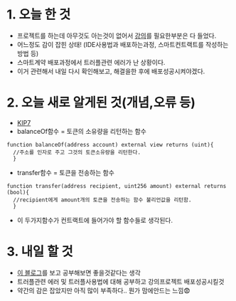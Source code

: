 # 1. 오늘 한 것

- 프로젝트를 하는데 아무것도 아는것이 없어서 [강의](https://www.inflearn.com/course/%ED%81%B4%EB%A0%88%EC%9D%B4%ED%8A%BC/dashboard)를 필요한부분은 다 들었다.
- 어느정도 감이 잡힌 상태! (IDE사용법과 배포하는과정, 스마트컨트랙트를 작성하는방법 등)
- 스마트계약 배포과정에서 트러플관련 에러가 난 상황이다.
- 이거 관련해서 내일 다시 확인해보고, 해결을한 후에 배포성공시켜야겠다.

# 2. 오늘 새로 알게된 것(개념,오류 등)

- [KIP7](https://ko.docs.klaytn.com/smart-contract/token-standard)
- balanceOf함수 = 토큰의 소유량을 리턴하는 함수

```
function balanceOf(address account) external view returns (uint){
  //주소를 인자로 주고 그것의 토큰소유량을 리턴한다.
  }
```

- transfer함수 = 토큰을 전송하는 함수

```
function transfer(address recipient, uint256 amount) external returns (bool){
  //recipient에게 amount개의 토큰을 전송하는 함수 불리언값을 리턴함.
  }
```

- 이 두가지함수가 컨트랙트에 들어가야 할 함수들로 생각된다.

# 3. 내일 할 것

- [이 블로그](https://medium.com/klaytn/common-architecture-of-caver-f7a7a1c554de)를 보고 공부해보면 좋을것같다는 생각
- 트러플관련 에러 및 트러플사용법에 대해 공부하고 강의프로젝트 배포성공시킬것
- 약간의 감은 잡았지만 아직 많이 부족하다.. 뭔가 맘에안드는 느낌😨
